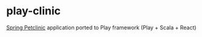 # play-clinic
[Spring Petclinic](https://github.com/spring-projects/spring-petclinic) application ported to Play framework (Play + Scala + React)